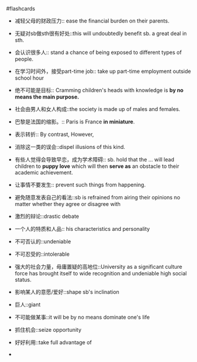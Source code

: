 #flashcards 

- 减轻父母的财政压力:: ease the financial burden on their parents.
<!--SR:!2024-03-29,14,244-->
- 无疑对sb做sth很有好处::this will undoubtedly benefit sb. a great deal in sth.
<!--SR:!2024-03-26,11,223-->
- 会认识很多人:: stand a chance of being exposed to different types of people.
<!--SR:!2023-12-28,6,244-->
- 在学习时间外，接受part-time job:: take up part-time employment outside school hour
<!--SR:!2024-03-19,4,204-->
- 绝不可能是目标:: Cramming children's heads with knowledge is **by no means the main purpose.**
<!--SR:!2023-12-27,5,244-->
- 社会由男人和女人构成::the society is made up of males and females.
<!--SR:!2024-04-01,17,244-->
- 巴黎是法国的缩影。:: Paris is France **in miniature**.
<!--SR:!2023-12-24,2,224-->
- 表示转折:: By contrast, However,
<!--SR:!2024-03-24,9,224-->
- 消除这一类的误会::dispel illusions of this kind.
<!--SR:!2024-03-16,5,227-->
- 有些人觉得会导致早恋，成为学术障碍:: sb. hold that the ... will lead children to **puppy love** which will then **serve as** an obstacle to their academic achievement.
<!--SR:!2023-12-27,5,244-->
- 让事情不要发生:: prevent such things from happening.
<!--SR:!2023-12-26,4,224-->
- 避免随意发表自己的看法::sb is refrained from airing their opinions no matter whether they agree or disagree with
<!--SR:!2024-03-17,2,204-->
- 激烈的辩论::drastic debate
<!--SR:!2024-04-01,17,244-->
- 一个人的特质和人品:: his characteristics and personality
<!--SR:!2024-04-01,17,244-->
- 不可否认的::undeniable
<!--SR:!2024-03-19,4,224-->
- 不可忍受的::intolerable
<!--SR:!2024-03-31,16,244-->
- 强大的社会力量，毋庸置疑的高地位::University as a significant culture force has brought itself to wide recognition and undeniable high social status.
<!--SR:!2024-03-26,16,244-->
- 影响某人的意愿/爱好::shape sb's inclination
<!--SR:!2024-03-26,11,224-->
- 巨人::giant
<!--SR:!2023-12-27,5,244-->
- 不可能做某事::it will be by no means dominate one's life
<!--SR:!2024-03-28,13,244-->
- 抓住机会::seize opportunity
<!--SR:!2024-03-27,12,244-->
- 好好利用::take full advantage of
<!--SR:!2023-12-27,5,244-->
- 
